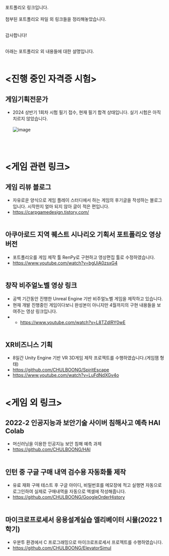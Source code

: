 포트폴리오 링크입니다. <br/><br/>
첨부된 포트폴리오 파일 외 링크들을 정리해놓았습니다. <br/><br/>

감사합니다! <br/><br/>

아래는 포트폴리오 외 내용들에 대한 설명입니다. <br/><br/>



# <진행 중인 자격증 시험>
## 게임기획전문가
- 2024 상반기 1회차 시험 필기 접수, 현재 필기 합격 상태입니다. 실기 시험은 아직 치르지 않았습니다.<br/><br/>
![image](https://github.com/CHULBOONG/GameDesigner/assets/58451379/236a378c-097b-4a35-9e6a-ac959a67023a)

<br/><br/>

# <게임 관련 링크>
## 게임 리뷰 블로그
- 자유로운 양식으로 게임 플레이 스터디에서 하는 게임의 후기글을 작성하는 블로그입니다. 시작한지 얼마 되지 않아 글이 적은 편입니다.
- https://carpgamedesign.tistory.com/   <br/><br/>


## 아쿠아로드 지역 퀘스트 시나리오 기획서 포트폴리오 영상 버전
- 포트폴리오를 게임 제작 툴 RenPy로 구현하고 영상편집 툴로 수정하였습니다.
- https://www.youtube.com/watch?v=bgUiA0zsxG4   <br/><br/>

## 창작 비주얼노벨 영상 링크
- 공백 기간동안 진행한 Unreal Engine 기반 비주얼노벨 게임을 제작하고 있습니다.
- 현재 개발 진행중인 게임이다보니 완성본이 아니지만 4월까지의 구현 내용들을 보여주는 영상 링크입니다.
- - https://www.youtube.com/watch?v=L8TZdlRY0wE   <br/><br/>


## XR비즈니스 기획
- 8일간 Unity Engine 기반 VR 3D게임 제작 프로젝트를 수행하였습니다.(게임잼 형태)
- https://github.com/CHULBOONG/SpiritEscape <br/>
- https://www.youtube.com/watch?v=LuFdNdXGv4o <br/><br/>

# <게임 외 링크>
## 2022-2 인공지능과 보안기술 사이버 침해사고 예측 HAI Colab
 - 머신러닝을 이용한 인공지능 보안 침해 예측 과제
 - https://github.com/CHULBOONG/HAI   <br/><br/>

 
## 인턴 중 구글 구매 내역 검수용 자동화툴 제작
 - 유료 재화 구매 테스트 후 구글 아이디, 비밀번호를 메모장에 적고 실행면 자동으로 로그인하여 실제로 구매내역을 자동으로 엑셀에 작성해줍니다.
 - https://github.com/CHULBOONG/GoogleOrderHistory   <br/><br/>

 
## 마이크로프로세서 응용설계실습 엘리베이터 시뮬(2022 1학기)
 - 우분투 환경에서 C 프로그래밍으로 마이크로프로세서 프로젝트를 수행하였습니다. 
 - https://github.com/CHULBOONG/ElevatorSimul
